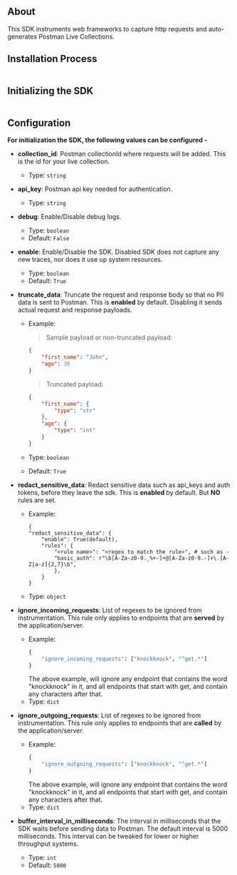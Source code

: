 ## About

This SDK instruments web frameworks to capture http requests and auto-generates Postman Live Collections.


## Installation Process

```

```


## Initializing the SDK


```
```


## Configuration

**For initialization the SDK, the following values can be configured -**


- **collection_id**: Postman collectionId where requests will be added. This is the id for your live collection.
  - Type: ```string```

- **api_key**: Postman api key needed for authentication. 
  - Type: ```string```

- **debug**: Enable/Disable debug logs.
  - Type: ```boolean```
  - Default: ```False```

- **enable**: Enable/Disable the SDK. Disabled SDK does not capture any new traces, nor does it use up system resources.
  - Type: ```boolean```
  - Default: ```True```

- **truncate_data**: Truncate the request and response body so that no PII data is sent to Postman. This is **enabled** by default. Disabling it sends actual request and response payloads.
  - Example: 
    > Sample payload or non-truncated payload:

    ```JSON
    {
        "first_name": "John",
        "age": 30
    }
    ```

    > Truncated payload:

    ```JSON
    {
        "first_name": {
            "type": "str"
        },
        "age": {
            "type": "int"
        }
    }
    ```
  - Type: ```boolean```
  - Default: ```True```

- **redact_sensitive_data**: Redact sensitive data such as api_keys and auth tokens, before they leave the sdk. This is **enabled** by default. But **NO** rules are set.
  - Example:
    ```
    {
    "redact_sensitive_data": {
        "enable": True(default),
        "rules": {
            "<rule name>": "<regex to match the rule>", # such as -
            "basic_auth": r"\b[A-Za-z0-9._%+-]+@[A-Za-z0-9.-]+\.[A-Z|a-z]{2,7}\b",
            },
        }
    }
    ```
  - Type: ```object```

- **ignore_incoming_requests**: List of regexes to be ignored from instrumentation. This rule only applies to endpoints that are **served** by the application/server.
  - Example:
      ```python
      {
          "ignore_incoming_requests": ["knockknock", "^get.*"]
      }
      ```
      The above example, will ignore any endpoint that contains the word "knockknock" in it, and all endpoints that start with get, and contain any characters after that.
  - Type: ```dict```

- **ignore_outgoing_requests**: List of regexes to be ignored from instrumentation. This rule only applies to endpoints that are **called** by the application/server.
  - Example:
      ```python
      {
          "ignore_outgoing_requests": ["knockknock", "^get.*"]
      }
      ```
      The above example, will ignore any endpoint that contains the word "knockknock" in it, and all endpoints that start with get, and contain any characters after that.
  - Type: ```dict```

- **buffer_interval_in_milliseconds**: The interval in milliseconds that the SDK waits before sending data to Postman. The default interval is 5000 milliseconds. This interval can be tweaked for lower or higher throughput systems.
  - Type: ```int```
  - Default: ```5000```



